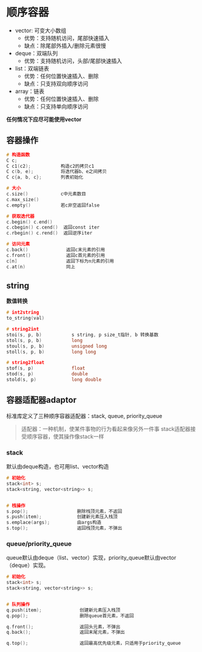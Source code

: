 
# 顺序容器

* vector: 可变大小数组
  * 优势：支持随机访问，尾部快速插入
  * 缺点：除尾部外插入/删除元素很慢
* deque：双端队列
  * 优势：支持随机访问，头部/尾部快速插入
* list：双端链表
  * 优势：任何位置快速插入、删除
  * 缺点：只支持双向顺序访问
* array：链表
  * 优势：任何位置快速插入、删除
  * 缺点：只支持单向顺序访问

**任何情况下应尽可能使用vector**

## 容器操作

```cpp
# 构造函数
C c;   
C c1(c2);           构造c2的拷贝c1
C c(b, e);          将迭代器b、e之间拷贝
C c{a, b, c};       列表初始化

# 大小
c.size()            c中元素数目
c.max_size()
c.empty()           若c非空返回false

# 获取迭代器
c.begin() c.end()
c.cbegin() c.cend()  返回const iter
c.rbegin() c.rend()  返回逆序iter

# 访问元素
c.back()              返回c末元素的引用
c.front()             返回c首元素的引用
c[n]                  返回下标为n元素的引用
c.at(n)               同上
```

## string

**数值转换**

```cpp
# int2string
to_string(val)

# string2int
stoi(s, p, b)           s string, p size_t指针, b 转换基数
stol(s, p, b)           long
stoul(s, p, b)          unsigned long
stoll(s, p, b)          long long

# string2float
stof(s, p)              float
stod(s, p)              double
stold(s, p)             long double            

```

## 容器适配器adaptor

标准库定义了三种顺序容器适配器：stack, queue, priority_queue

> 适配器：一种机制，使某件事物的行为看起来像另外一件事
> stack适配器接受顺序容器，使其操作像stack一样

### stack
默认由deque构造，也可用list、vector构造

```cpp
# 初始化
stack<int> s;
stack<string, vector<string>> s;


# 栈操作
s.pop();                  删除栈顶元素，不返回
s.push(item);             创建新元素压入栈顶
s.emplace(args);          由args构造
s.top();                  返回栈顶元素，不弹出
```

### queue/priority_queue
queue默认由deque（list、vector）实现，priority_queue默认由vector（deque）实现。
```cpp
# 初始化
stack<int> s;
stack<string, vector<string>> s;


# 队列操作
q.push(item);              创建新元素压入栈顶
q.pop();                   删除queue首元素，不返回

q.front();                 返回头元素，不弹出
q.back();                  返回末尾元素，不弹出

q.top();                   返回最高优先级元素，只适用于priority_queue
```










